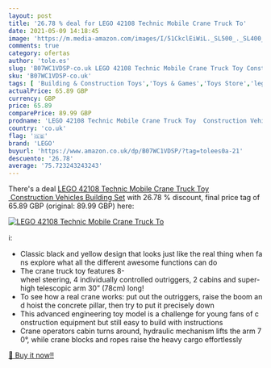 ```yaml
---
layout: post
title: '26.78 % deal for LEGO 42108 Technic Mobile Crane Truck To'
date: 2021-05-09 14:18:45
image: 'https://m.media-amazon.com/images/I/51CkclEiWiL._SL500_._SL400_.jpg'
comments: true
category: ofertas
author: 'tole.es'
slug: 'B07WC1VDSP-co.uk LEGO 42108 Technic Mobile Crane Truck Toy Construction...'
sku: 'B07WC1VDSP-co.uk'
tags: [ 'Building & Construction Toys','Toys & Games','Toys Store','lego', ]
actualPrice: 65.89 GBP
currency: GBP
price: 65.89
comparePrice: 89.99 GBP
prodname: 'LEGO 42108 Technic Mobile Crane Truck Toy  Construction Vehicles Building Set'
country: 'co.uk'
flag: '🇬🇧'
brand: 'LEGO'
buyurl: 'https://www.amazon.co.uk/dp/B07WC1VDSP/?tag=tolees0a-21'
descuento: '26.78'
average: '75.723243243243'
---
```


There's a deal [LEGO 42108 Technic Mobile Crane Truck Toy  Construction Vehicles Building Set](https://www.amazon.co.uk/dp/B07WC1VDSP/?tag=tolees0a-21)  with  26.78 % discount, final price tag of  65.89 GBP (original: 89.99 GBP) here:

[![LEGO 42108 Technic Mobile Crane Truck To](https://m.media-amazon.com/images/I/51CkclEiWiL._SL500_._SL400_.jpg)](https://www.amazon.co.uk/dp/B07WC1VDSP/?tag=tolees0a-21)

ℹ️:

- Classic black and yellow design that looks just like the real thing when fans explore what all the different awesome functions can do
- The crane truck toy features 8-wheel steering, 4 individually controlled outriggers, 2 cabins and super-high telescopic arm 30” (78cm) long!
- To see how a real crane works: put out the outriggers, raise the boom and hoist the concrete pillar, then try to put it precisely down
- This advanced engineering toy model is a challenge for young fans of construction equipment but still easy to build with instructions
- Crane operators cabin turns around, hydraulic mechanism lifts the arm 70°, while crane blocks and ropes raise the heavy cargo effortlessly

[🛒 Buy it now!!](https://www.amazon.co.uk/dp/B07WC1VDSP/?tag=tolees0a-21)
